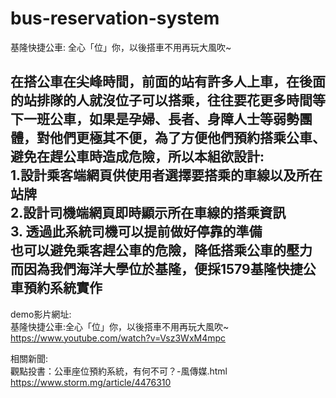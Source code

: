 # bus-reservation-system

基隆快捷公車: 全心「位」你，以後搭車不用再玩大風吹~  

在搭公車在尖峰時間，前面的站有許多人上車，在後面的站排隊的人就沒位子可以搭乘，往往要花更多時間等下一班公車，如果是孕婦、長者、身障人士等弱勢團體，對他們更極其不便，為了方便他們預約搭乘公車、避免在趕公車時造成危險，所以本組欲設計:    
  1.設計乘客端網頁供使用者選擇要搭乘的車線以及所在站牌  
  2.設計司機端網頁即時顯示所在車線的搭乘資訊    
  3. 透過此系統司機可以提前做好停靠的準備  
也可以避免乘客趕公車的危險，降低搭乘公車的壓力  
而因為我們海洋大學位於基隆，便採1579基隆快捷公車預約系統實作  
-----------------------------------------------------------------
demo影片網址:  
基隆快捷公車:全心「位」你，以後搭車不用再玩大風吹~  
https://www.youtube.com/watch?v=Vsz3WxM4mpc  
  
相關新聞:  
觀點投書：公車座位預約系統，有何不可？-風傳媒.html  
https://www.storm.mg/article/4476310  
